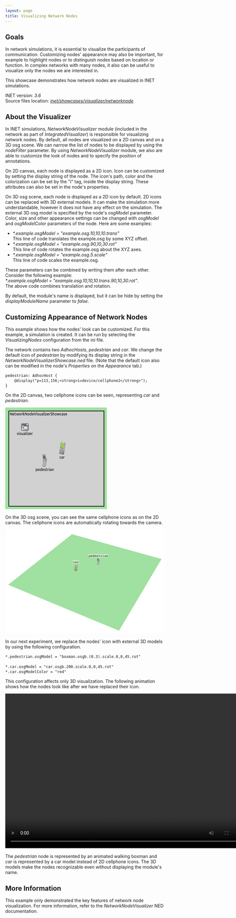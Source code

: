 ```yaml
---
layout: page
title: Visualizing Network Nodes
---
```


## Goals

In network simulations, it is essential to visualize the participants of
communication. Customizing nodes' appearance may also be important, for
example to highlight nodes or to distinguish nodes based on location or function.
In complex networks with many nodes, it also can be useful to visualize only the
nodes we are interested in.

This showcase demonstrates how network nodes are visualized in INET
simulations.

INET version: <var>3.6</var><br>
Source files location: <a href="https://github.com/inet-framework/inet-showcases/tree/master/visualizer/networknode" target="_blank"><var>inet/showcases/visualizer/networknode</var></a>

## About the Visualizer

In INET simulations, <var>NetworkNodeVisualizer</var> module (included in the
network as part of <var>IntegratedVisualizer</var>) is responsible for visualizing
network nodes. By default, all nodes are visualized on a 2D canvas and on a 3D
osg scene. We can narrow the list of nodes to be displayed by using the
<var>nodeFilter</var> parameter. By using <var>NetworkNodeVisualizer</var>
module, we also are able to customize the look of nodes and to specify the position
of annotations.

On 2D canvas, each node is displayed as a 2D icon. Icon can be customized by
setting the display string of the node. The icon's path, color and the colorization
can be set by the "i" tag, inside the display string. These attributes can also be set
in the node's properties.

On 3D osg scene, each node is displayed as a 2D icon by default. 2D icons can be
replaced with 3D external models. It can make the simulation more
understandable, however it does not have any effect on the simulation. The
external 3D osg model is specified by the node's <var>osgModel</var>
parameter. Color, size and other appearance settings can be changed with
<var>osgModel</var> and <var>osgModelColor</var> parameters of the node. Here
are some examples:

-   <var>*.example.osgModel = "example.osg.10,10,10.trans"</var><br>
    This line of code translates the example.osg by some XYZ offset.
-   <var>*.example.osgModel = "example.osg.90,10,30.rot"</var><br>
    This line of code rotates the example.osg about the XYZ axes.
-   <var>*.example.osgModel = "example.osg.5.scale"</var><br>
    This line of code scales the example.osg.

These parameters can be combined by writing them after each other. Consider the following example:<br>
<var>*.example.osgModel = "example.osg.10,10,10.trans.90,10,30.rot"</var>.<br>
The above code combines translation and rotation.

By default, the module's name is displayed, but it can be hide by setting the
<var>displayModuleName</var> parameter to <var>false</var>.

## Customizing Appearance of Network Nodes

This example shows how the nodes' look can be customized. For this example, a
simulation is created. It can be run by selecting the <var>VisualizingNodes</var>
configuration from the ini file.

The network contains two <var>AdhocHosts</var>, <var>pedestrian</var> and
<var>car</var>. We change the default icon of <var>pedestrian</var> by
modifying its display string in the
<var>NetworkNodeVisualizerShowcase.ned</var> file. (Note that the default icon also
can be modified in the node's *Properties* on the *Appearance* tab.)

``` {.snippet}
pedestrian: AdhocHost {
    @display("p=113,156;<strong>i=device/cellphone2</strong>");
}
```

On the 2D canvas, two cellphone icons can be seen, representing <var>car</var>
and <var>pedestrian</var>.

<img src="VisualizingNodes_v0628.png" class="screen" />

On the 3D osg scene, you can see the same cellphone icons as on the 2D canvas.
The cellphone icons are automatically rotating towards the camera.

<img src="WithoutCustomize3D_transparent_bg.png" class="screen" width="900" onclick="imageFullSizeZoom(this);" style="cursor:zoom-in" />

In our next experiment, we replace the nodes' icon with external 3D models by
using the following configuration.

``` {.snippet}
*.pedestrian.osgModel = "boxman.osgb.(0.3).scale.0,0,45.rot"

*.car.osgModel = "car.osgb.200.scale.0,0,45.rot"
*.car.osgModelColor = "red"
```

This configuration affects only 3D visualization. The following animation shows
how the nodes look like after we have replaced their icon.

<video autoplay loop controls onclick="this.paused ? this.play() : this.pause();" width="774" height="490" src="CustomizedRotateCam_v2.mp4"></video>

The <var>pedestrian</var> node is represented by an animated walking
boxman and <var>car</var> is represented by a car model instead of 2D
cellphone icons. The 3D models make the nodes recognizable even without
displaying the module's name.

## More Information

This example only demonstrated the key features of network node visualization.
For more information, refer to the <var>NetworkNodeVisualizer</var> NED
documentation.
